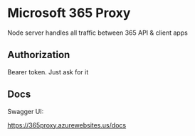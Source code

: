 # Microsoft 365 Proxy

Node server handles all traffic between 365 API & client apps

## Authorization

Bearer token.  Just ask for it

## Docs

Swagger UI:

https://365proxy.azurewebsites.us/docs